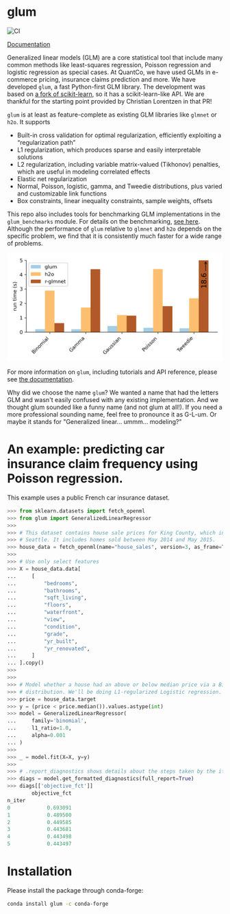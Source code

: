# glum

![CI](https://github.com/Quantco/glm_benchmarks/workflows/CI/badge.svg)

[Documentation](https://glum.readthedocs.io/en/latest/)

Generalized linear models (GLM) are a core statistical tool that include many common methods like least-squares regression, Poisson regression and logistic regression as special cases. At QuantCo, we have used GLMs in e-commerce pricing, insurance claims prediction and more. We have developed `glum`, a fast Python-first GLM library. The development was based on [a fork of scikit-learn](https://github.com/scikit-learn/scikit-learn/pull/9405), so it has a scikit-learn-like API. We are thankful for the starting point provided by Christian Lorentzen in that PR!

`glum` is at least as feature-complete as existing GLM libraries like `glmnet` or `h2o`. It supports

* Built-in cross validation for optimal regularization, efficiently exploiting a “regularization path”
* L1 regularization, which produces sparse and easily interpretable solutions
* L2 regularization, including variable matrix-valued (Tikhonov) penalties, which are useful in modeling correlated effects
* Elastic net regularization
* Normal, Poisson, logistic, gamma, and Tweedie distributions, plus varied and customizable link functions
* Box constraints, linear inequality constraints, sample weights, offsets

This repo also includes tools for benchmarking GLM implementations in the `glum_benchmarks` module. For details on the benchmarking, [see here](src/glum_benchmarks/README.md). Although the performance of `glum` relative to `glmnet` and `h2o` depends on the specific problem, we find that it is consistently much faster for a wide range of problems.

![](docs/_static/headline_benchmark.png)

For more information on `glum`, including tutorials and API reference, please see [the documentation](https://glum.readthedocs.io/en/latest/).

Why did we choose the name `glum`? We wanted a name that had the letters GLM and wasn't easily confused with any existing implementation. And we thought glum sounded like a funny name (and not glum at all!). If you need a more professional sounding name, feel free to pronounce it as G-L-um. Or maybe it stands for "Generalized linear... ummm... modeling?"

# An example: predicting car insurance claim frequency using Poisson regression.

This example uses a public French car insurance dataset.
```python
>>> from sklearn.datasets import fetch_openml
>>> from glum import GeneralizedLinearRegressor
>>>
>>> # This dataset contains house sale prices for King County, which includes
>>> # Seattle. It includes homes sold between May 2014 and May 2015.
>>> house_data = fetch_openml(name="house_sales", version=3, as_frame=True)
>>>
>>> # Use only select features
>>> X = house_data.data[
...     [
...         "bedrooms",
...         "bathrooms",
...         "sqft_living",
...         "floors",
...         "waterfront",
...         "view",
...         "condition",
...         "grade",
...         "yr_built",
...         "yr_renovated",
...     ]
... ].copy()
>>>
>>>
>>> # Model whether a house had an above or below median price via a Binomial
>>> # distribution. We'll be doing L1-regularized Logistic regression.
>>> price = house_data.target
>>> y = (price < price.median()).values.astype(int)
>>> model = GeneralizedLinearRegressor(
...     family='binomial',
...     l1_ratio=1.0,
...     alpha=0.001
... )
>>>
>>> _ = model.fit(X=X, y=y)
>>>
>>> # .report_diagnostics shows details about the steps taken by the iterative solver
>>> diags = model.get_formatted_diagnostics(full_report=True)
>>> diags[['objective_fct']]
        objective_fct
n_iter               
0            0.693091
1            0.489500
2            0.449585
3            0.443681
4            0.443498
5            0.443497

```

# Installation

Please install the package through conda-forge:
```bash
conda install glum -c conda-forge
```
